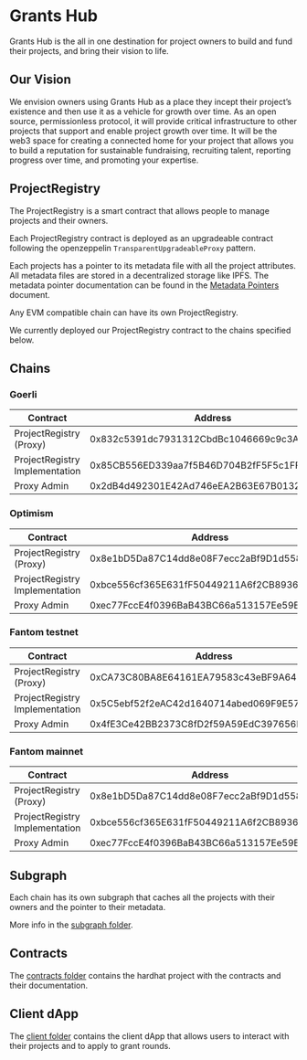 # Grants Hub

Grants Hub is the all in one destination for project owners to build and fund their projects, and bring their vision to life.

## Our Vision

We envision owners using Grants Hub as a place they incept their project’s existence
and then use it as a vehicle for growth over time.
As an open source, permissionless protocol, it will provide critical infrastructure to other projects
that support and enable project growth over time.
It will be the web3 space for creating a connected home for your project that allows you to build a reputation for sustainable
fundraising, recruiting talent, reporting progress over time, and promoting your expertise.


## ProjectRegistry

The ProjectRegistry is a smart contract that allows people to manage projects and their owners.

Each ProjectRegistry contract is deployed as an upgradeable contract following the openzeppelin `TransparentUpgradeableProxy` pattern.

Each projects has a pointer to its metadata file with all the project attributes. All metadata files are stored
in a decentralized storage like IPFS. The metadata pointer documentation can be found in the [Metadata Pointers](./contracts/docs/MetadataPointers.md) document.

Any EVM compatible chain can have its own ProjectRegistry.

We currently deployed our ProjectRegistry contract to the chains specified below.

## Chains

### Goerli

| Contract                          | Address                                    |
|-----------------------------------|--------------------------------------------|
| ProjectRegistry (Proxy)           | 0x832c5391dc7931312CbdBc1046669c9c3A4A28d5 |
| ProjectRegistry Implementation    | 0x85CB556ED339aa7f5B46D704B2fF5F5c1FFBEb49 |
| Proxy Admin                       | 0x2dB4d492301E42Ad746eEA2B63E67B0132796493 |

### Optimism

| Contract                          | Address                                    |
|-----------------------------------|--------------------------------------------|
| ProjectRegistry (Proxy)           | 0x8e1bD5Da87C14dd8e08F7ecc2aBf9D1d558ea174 |
| ProjectRegistry Implementation    | 0xbce556cf365E631fF50449211A6f2CB8936f40D1 |
| Proxy Admin                       | 0xec77FccE4f0396BaB43BC66a513157Ee59EE07c7 |

### Fantom testnet

| Contract                          | Address                                    |
|-----------------------------------|--------------------------------------------|
| ProjectRegistry (Proxy)           | 0xCA73C80BA8E64161EA79583c43eBF9A6424D9c19 |
| ProjectRegistry Implementation    | 0x5C5ebf52f2eAC42d1640714abed069F9E573D805 |
| Proxy Admin                       | 0x4fE3Ce42BB2373C8fD2f59A59EdC397656EE142e |

### Fantom mainnet

| Contract                          | Address                                    |
|-----------------------------------|--------------------------------------------|
| ProjectRegistry (Proxy)           | 0x8e1bD5Da87C14dd8e08F7ecc2aBf9D1d558ea174 |
| ProjectRegistry Implementation    | 0xbce556cf365E631fF50449211A6f2CB8936f40D1 |
| Proxy Admin                       | 0xec77FccE4f0396BaB43BC66a513157Ee59EE07c7 |

## Subgraph

Each chain has its own subgraph that caches all the projects with their owners and
the pointer to their metadata.

More info in the [subgraph folder](./graph/README.md).

## Contracts

The [contracts folder](./contracts) contains the hardhat project with the contracts and their documentation.

## Client dApp

The [client folder](./client) contains the client dApp that allows users to
interact with their projects and to apply to grant rounds.
